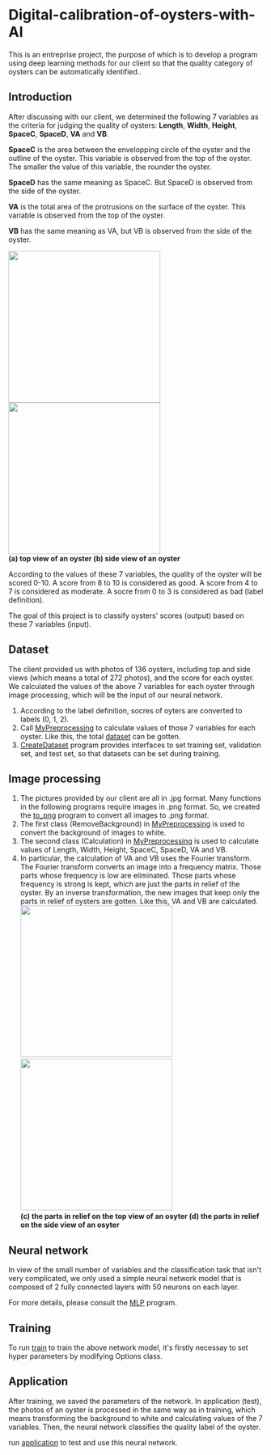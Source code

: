 # Digital-calibration-of-oysters-with-AI
This is an entreprise project, the purpose of which is to develop a program using deep learning methods for our client so that the quality category of oysters can be automatically identified..

## Introduction
After discussing with our client, we determined the following 7 variables as the criteria for judging the quality of oysters: **Length**, **Width**, **Height**, **SpaceC**, **SpaceD**, **VA** and **VB**.

**SpaceC** is the area between the envelopping circle of the oyster and the outline of the oyster. This variable is observed from the top of the oyster. The smaller the value of this variable, the rounder the oyster.

**SpaceD** has the same meaning as SpaceC. But SpaceD is observed from the side of the oyster.

**VA** is the total area of the protrusions on the surface of the oyster. This variable is observed from the top of the oyster.

**VB** has the same meaning as VA, but VB is observed from the side of the oyster.

<img src="https://github.com/Weizhe-JIA/3.Digital-calibration-of-oysters-with-AI/blob/main/imgs/001d.png" width="300"/><img src="https://github.com/Weizhe-JIA/3.Digital-calibration-of-oysters-with-AI/blob/main/imgs/001c.png" width="300"/>
<br>**(a) top view of an oyster                                                      (b) side view of an oyster**

According to the values of these 7 variables, the quality of the oyster will be scored 0-10. A score from 8 to 10 is considered as good. A score from 4 to 7 is considered as moderate. A socre from 0 to 3 is considered as bad (label definition).

The goal of this project is to classify oysters' scores (output) based on these 7 variables (input).

## Dataset
The client provided us with photos of 136 oysters, including top and side views (which means a total of 272 photos), and the score for each oyster. We calculated the values of the above 7 variables for each oyster through image processing, which will be the input of our neural network.

1. According to the label definition, socres of oyters are converted to labels (0, 1, 2).
2. Call [MyPreprocessing](https://github.com/Weizhe-JIA/3.Digital-calibration-of-oysters-with-AI/blob/main/image_processing/MyPreprocessing.py/) to calculate values of those 7 variables for each oyster. Like this, the total [dataset](https://github.com/Weizhe-JIA/3.Digital-calibration-of-oysters-with-AI/blob/main/train/dataset.csv/) can be gotten.
3. [CreateDataset](https://github.com/Weizhe-JIA/3.Digital-calibration-of-oysters-with-AI/blob/main/dataset/CreateDataset.py/) program provides interfaces to set training set, validation set, and test set, so that datasets can be set during training.

## Image processing
1. The pictures provided by our client are all in .jpg format. Many functions in the following programs require images in .png format. So, we created the [to_png](https://github.com/Weizhe-JIA/3.Digital-calibration-of-oysters-with-AI/blob/main/image_processing/to_png.py/) program to convert all images to .png format.
2. The first class (RemoveBackground) in [MyPreprocessing](https://github.com/Weizhe-JIA/3.Digital-calibration-of-oysters-with-AI/blob/main/image_processing/MyPreprocessing.py/) is used to convert the background of images to white.
3. The second class (Calculation) in [MyPreprocessing](https://github.com/Weizhe-JIA/3.Digital-calibration-of-oysters-with-AI/blob/main/image_processing/MyPreprocessing.py/) is used to calculate values of Length, Width, Height, SpaceC, SpaceD, VA and VB.
4. In particular, the calculation of VA and VB uses the Fourier transform. The Fourier transform converts an image into a frequency matrix. Those parts whose frequency is low are eliminated. Those parts whose frequency is strong is kept, which are just the parts in relief of the oyster. By an inverse transformation, the new images that keep only the parts in relief of oysters are gotten. Like this, VA and VB are calculated.
<br><img src="https://github.com/Weizhe-JIA/3.Digital-calibration-of-oysters-with-AI/blob/main/imgs/FFT2.png" width="300"/><img src="https://github.com/Weizhe-JIA/3.Digital-calibration-of-oysters-with-AI/blob/main/imgs/FFT1.png" width="300"/>
<br>**(c) the parts in relief on the top view of an osyter            (d) the parts in relief on the side view of an osyter**

## Neural network
In view of the small number of variables and the classification task that isn't very complicated, we only used a simple neural network model that is composed of 2 fully connected layers with 50 neurons on each layer.

For more details, please consult the [MLP](https://github.com/Weizhe-JIA/3.Digital-calibration-of-oysters-with-AI/blob/main/network/MLP.py/) program.

## Training
To run [train](https://github.com/Weizhe-JIA/3.Digital-calibration-of-oysters-with-AI/blob/main/train/train.py/) to train the above network model, it's firstly necessay to set hyper parameters by modifying Options class.

## Application
After training, we saved the parameters of the network. In application (test), the photos of an oyster is processed in the same way as in training, which means transforming the background to white and calculating values of the 7 variables. Then, the neural network classifies the quality label of the oyster.

run [application](https://github.com/Weizhe-JIA/3.Digital-calibration-of-oysters-with-AI/blob/main/test/application.py/) to test and use this neural network.
